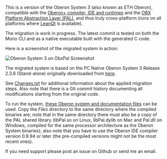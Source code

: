 This is a version of the Oberon System 3 (also known as ETH Oberon), compatible with the [Oberon+ compiler, IDE and runtimes](https://github.com/rochus-keller/Oberon/blob/master/README.md) and the [OBX Platform Abstraction Layer (PAL)](https://github.com/rochus-keller/Oberon/tree/master/runtime/Pal), and thus truly cross-platform (runs on all platforms where [LeanQt](https://github.com/rochus-keller/LeanQt) is available). 

The migration is work in progress. The latest commit is tested on both the Mono CLI and as a native executable built with the generated C code.

Here is a screenshot of the migrated system in action:

![Oberon System 3 on ObxPal Screenshot](http://software.rochus-keller.ch/oberon_system_3_obxpal_2.3.6_minimal_system_4.png)

The migrated system is based on the PC Native Oberon System 3 Release 2.3.6 (Stand-alone) originally downloaded from [here](https://github.com/pcayuela/oldftpETHZOberon/tree/master/System3/Native/StdAlone). 

See [Changes.txt](./Changes.txt) for additional information about the applied migration steps. Also note that there is a Git commit history documenting all modifications starting from the original code.

To run the system, [these Oberon system and documentation files](http://software.rochus-keller.ch/OberonSystem3_R2.2_System_and_Docu_Files.tar.gz) can be used. Copy the *Files* directory to the same directory where the compiled binaries are; note that in the same directory there must also be a copy of the PAL shared library (libPal.so on Linux, libPal.dylib on Mac and Pal.dll on Windows, compiled for the same processor architecture as the Oberon System binaries); also note that you have to use the Oberon IDE compiler version 0.9.94 or later (the pre-compiled versions might not be the most recent ones).

If you need support please post an issue on Github or send me an email.
